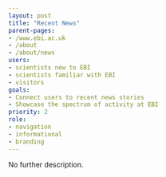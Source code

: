 ```yaml
---
layout: post
title: "Recent News"
parent-pages:
- /www.ebi.ac.uk
- /about
- /about/news
users:
- scientists new to EBI
- scientists familiar with EBI
- visitors
goals:
- Connect users to recent news stories
- Showcase the spectrum of activity at EBI
priority: 2
role:
- navigation
- informational
- branding
---
```


No further description.
